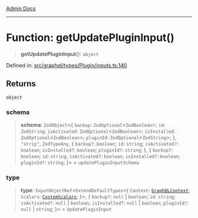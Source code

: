 [Admin Docs](/)

***

# Function: getUpdatePluginInput()

> **getUpdatePluginInput**(): `object`

Defined in: [src/graphql/types/Plugin/inputs.ts:140](https://github.com/Sourya07/talawa-api/blob/ead7a48e0174153214ee7311f8b242ee1c1a12ca/src/graphql/types/Plugin/inputs.ts#L140)

## Returns

`object`

### schema

> **schema**: `ZodObject`\<\{ `backup`: `ZodOptional`\<`ZodBoolean`\>; `id`: `ZodString`; `isActivated`: `ZodOptional`\<`ZodBoolean`\>; `isInstalled`: `ZodOptional`\<`ZodBoolean`\>; `pluginId`: `ZodOptional`\<`ZodString`\>; \}, `"strip"`, `ZodTypeAny`, \{ `backup?`: `boolean`; `id`: `string`; `isActivated?`: `boolean`; `isInstalled?`: `boolean`; `pluginId?`: `string`; \}, \{ `backup?`: `boolean`; `id`: `string`; `isActivated?`: `boolean`; `isInstalled?`: `boolean`; `pluginId?`: `string`; \}\> = `updatePluginInputSchema`

### type

> **type**: `InputObjectRef`\<`ExtendDefaultTypes`\<\{ `Context`: [`GraphQLContext`](../../../../context/type-aliases/GraphQLContext.md); `Scalars`: [`CustomScalars`](../../../../scalars/type-aliases/CustomScalars.md); \}\>, \{ `backup?`: `null` \| `boolean`; `id`: `string`; `isActivated?`: `null` \| `boolean`; `isInstalled?`: `null` \| `boolean`; `pluginId?`: `null` \| `string`; \}\> = `UpdatePluginInput`
